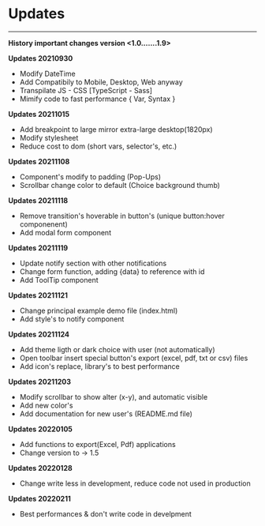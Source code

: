 # Updates
_____________________________________________________________________________________________________________________
**History important changes version <1.0.......1.9>**

**Updates 20210930**
- Modify DateTime
- Add Compatibily to Mobile, Desktop, Web anyway
- Transpilate JS - CSS [TypeScript - Sass]
- Mimify code to fast performance { Var, Syntax }

**Updates 20211015**
- Add breakpoint to large mirror extra-large desktop(1820px)
- Modify stylesheet
- Reduce cost to dom (short vars, selector's, etc.)

**Updates 20211108**
- Component's modify to padding (Pop-Ups)
- Scrollbar change color to default (Choice background thumb)

**Updates 20211118**
- Remove transition's hoverable in button's (unique button:hover componenent)
- Add modal form component

**Updates 20211119**
- Update notify section with other notifications
- Change form function, adding {data} to reference with id
- Add ToolTip component

**Updates 20211121**
- Change principal example demo file (index.html)
- Add style's to notify component

**Updates 20211124**
- Add theme ligth or dark choice with user (not automatically)
- Open toolbar insert special button's export (excel, pdf, txt or csv) files
- Add icon's replace, library's to best performance

**Updates 20211203**
- Modify scrollbar to show alter (x-y), and automatic visible
- Add new color's
- Add documentation for new user's (README.md file)

**Updates 20220105**
- Add functions to export(Excel, Pdf) applications
- Change version to -> 1.5

**Updates 20220128**
- Change write less in development, reduce code not used in production

**Updates 20220211**
- Best performances & don't write code in develpment
